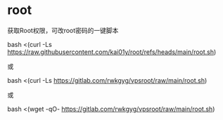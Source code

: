 # root
获取Root权限，可改root密码的一键脚本

bash <(curl -Ls https://raw.githubusercontent.com/kai01y/root/refs/heads/main/root.sh)

或

bash <(curl -Ls https://gitlab.com/rwkgyg/vpsroot/raw/main/root.sh)

或

bash <(wget -qO- https://gitlab.com/rwkgyg/vpsroot/raw/main/root.sh)
